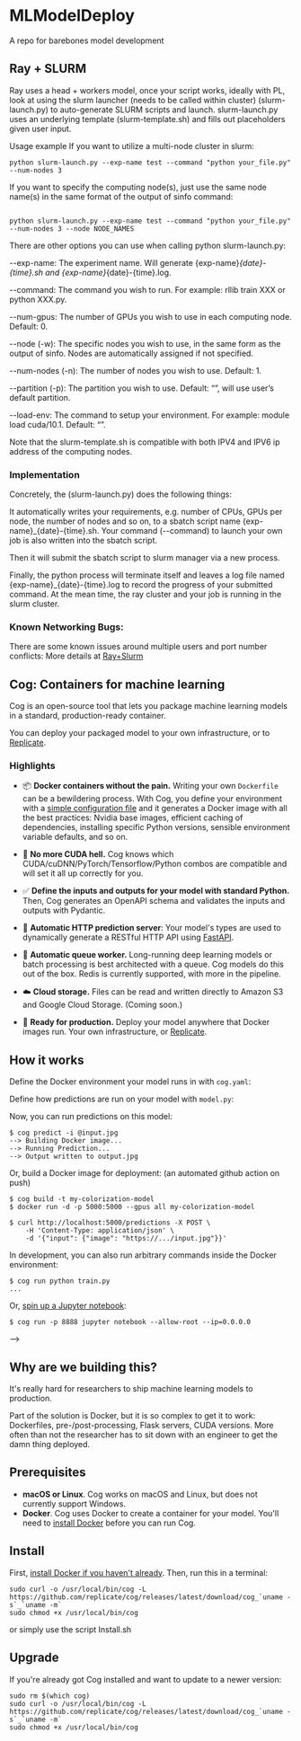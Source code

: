 # MLModelDeploy
A repo for barebones model development

    
    
## Ray + SLURM

Ray uses a head + workers model, once your script works, ideally with PL, look at using the slurm launcher (needs to be called within cluster) (slurm-launch.py) to auto-generate SLURM scripts and launch. slurm-launch.py uses an underlying template (slurm-template.sh) and fills out placeholders given user input.

Usage example
If you want to utilize a multi-node cluster in slurm:

```
python slurm-launch.py --exp-name test --command "python your_file.py" --num-nodes 3

```


If you want to specify the computing node(s), just use the same node name(s) in the same format of the output of sinfo command:

```

python slurm-launch.py --exp-name test --command "python your_file.py" --num-nodes 3 --node NODE_NAMES

```


There are other options you can use when calling python slurm-launch.py:

--exp-name: The experiment name. Will generate {exp-name}_{date}-{time}.sh and {exp-name}_{date}-{time}.log.

--command: The command you wish to run. For example: rllib train XXX or python XXX.py.

--num-gpus: The number of GPUs you wish to use in each computing node. Default: 0.

--node (-w): The specific nodes you wish to use, in the same form as the output of sinfo. Nodes are automatically assigned if not specified.

--num-nodes (-n): The number of nodes you wish to use. Default: 1.

--partition (-p): The partition you wish to use. Default: “”, will use user’s default partition.

--load-env: The command to setup your environment. For example: module load cuda/10.1. Default: “”.

Note that the slurm-template.sh is compatible with both IPV4 and IPV6 ip address of the computing nodes.

### Implementation
Concretely, the (slurm-launch.py) does the following things:

It automatically writes your requirements, e.g. number of CPUs, GPUs per node, the number of nodes and so on, to a sbatch script name {exp-name}_{date}-{time}.sh. Your command (--command) to launch your own job is also written into the sbatch script.

Then it will submit the sbatch script to slurm manager via a new process.

Finally, the python process will terminate itself and leaves a log file named {exp-name}_{date}-{time}.log to record the progress of your submitted command. At the mean time, the ray cluster and your job is running in the slurm cluster.

### Known Networking Bugs:
There are some known issues around multiple users and port number conflicts: 
More details at [Ray+Slurm](https://docs.ray.io/en/master/cluster/slurm.html)

## Cog: Containers for machine learning

Cog is an open-source tool that lets you package machine learning models in a standard, production-ready container.

You can deploy your packaged model to your own infrastructure, or to [Replicate](https://replicate.com/).

### Highlights

- 📦 **Docker containers without the pain.** Writing your own `Dockerfile` can be a bewildering process. With Cog, you define your environment with a [simple configuration file](#how-it-works) and it generates a Docker image with all the best practices: Nvidia base images, efficient caching of dependencies, installing specific Python versions, sensible environment variable defaults, and so on.

- 🤬️ **No more CUDA hell.** Cog knows which CUDA/cuDNN/PyTorch/Tensorflow/Python combos are compatible and will set it all up correctly for you.

- ✅ **Define the inputs and outputs for your model with standard Python.** Then, Cog generates an OpenAPI schema and validates the inputs and outputs with Pydantic.

- 🎁 **Automatic HTTP prediction server**: Your model's types are used to dynamically generate a RESTful HTTP API using [FastAPI](https://fastapi.tiangolo.com/).

- 🥞 **Automatic queue worker.** Long-running deep learning models or batch processing is best architected with a queue. Cog models do this out of the box. Redis is currently supported, with more in the pipeline.

- ☁️ **Cloud storage.** Files can be read and written directly to Amazon S3 and Google Cloud Storage. (Coming soon.)

- 🚀 **Ready for production.** Deploy your model anywhere that Docker images run. Your own infrastructure, or [Replicate](https://replicate.com).

## How it works

Define the Docker environment your model runs in with `cog.yaml`:

Define how predictions are run on your model with `model.py`:

Now, you can run predictions on this model:

```
$ cog predict -i @input.jpg
--> Building Docker image...
--> Running Prediction...
--> Output written to output.jpg
```

Or, build a Docker image for deployment: (an automated github action on push)

```
$ cog build -t my-colorization-model
$ docker run -d -p 5000:5000 --gpus all my-colorization-model

$ curl http://localhost:5000/predictions -X POST \
    -H 'Content-Type: application/json' \
    -d '{"input": {"image": "https://.../input.jpg"}}'
```

In development, you can also run arbitrary commands inside the Docker environment:

```
$ cog run python train.py
...
```

Or, [spin up a Jupyter notebook](docs/notebooks.md):

```
$ cog run -p 8888 jupyter notebook --allow-root --ip=0.0.0.0
```
-->

## Why are we building this?

It's really hard for researchers to ship machine learning models to production.

Part of the solution is Docker, but it is so complex to get it to work: Dockerfiles, pre-/post-processing, Flask servers, CUDA versions. More often than not the researcher has to sit down with an engineer to get the damn thing deployed.

## Prerequisites

- **macOS or Linux**. Cog works on macOS and Linux, but does not currently support Windows.
- **Docker**. Cog uses Docker to create a container for your model. You'll need to [install Docker](https://docs.docker.com/get-docker/) before you can run Cog.

## Install

First, [install Docker if you haven't already](https://docs.docker.com/get-docker/). Then, run this in a terminal:

```
sudo curl -o /usr/local/bin/cog -L https://github.com/replicate/cog/releases/latest/download/cog_`uname -s`_`uname -m`
sudo chmod +x /usr/local/bin/cog
```
or simply use the script Install.sh

## Upgrade

If you're already got Cog installed and want to update to a newer version:

```
sudo rm $(which cog)
sudo curl -o /usr/local/bin/cog -L https://github.com/replicate/cog/releases/latest/download/cog_`uname -s`_`uname -m`
sudo chmod +x /usr/local/bin/cog
```
